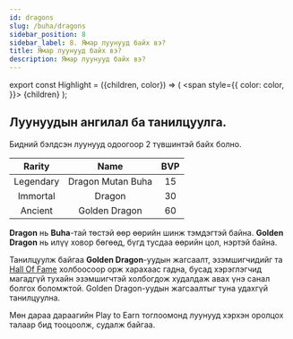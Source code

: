 ```yaml
---
id: dragons
slug: /buha/dragons
sidebar_position: 8
sidebar_label: 8. Ямар луунууд байх вэ?
title: Ямар луунууд байх вэ?
description: Ямар луунууд байх вэ?
---
```

export const Highlight = ({children, color}) => (
  <span
    style={{
      color: color,
    }}>
    {children}
  </span>
);

## Луунуудын ангилал ба танилцуулга.

Бидний бэлдсэн луунууд одоогоор 2 түвшинтэй байх болно.

| Rarity | Name | BVP |
|:-:|:-:|:-:|
| <Highlight color="#ff0000">Legendary</Highlight> | Dragon Mutan Buha | 15 |
| <Highlight color="#ffcc00">Immortal</Highlight> | Dragon | 30 |
| <Highlight color="#ffcc99">Ancient</Highlight> | Golden Dragon | 60 |

**Dragon** нь **Buha**-тай төстэй өөр өөрийн шинж тэмдэгтэй байна. **Golden Dragon** нь илүү ховор бөгөөд, бүгд тусдаа өөрийн цол, нэртэй байна.

Танилцуулж байгаа **Golden Dragon**-уудын жагсаалт, эзэмшигчидийг та [Hall Of Fame](https://buha.mn/halloffame) холбоосоор орж харахаас гадна, бусад хэрэглэгчид магадгүй тухайн эзэмшигчтэй холбогдож худалдаж авах үнэ санал болгох боломжтой.
Golden Dragon-уудын жагсаалтыг туна удахгүй танилцуулна.

Мөн дараа дараагийн Play to Earn тоглоомонд луунууд хэрхэн оролцох талаар бид тооцоолж, судалж байгаа.
